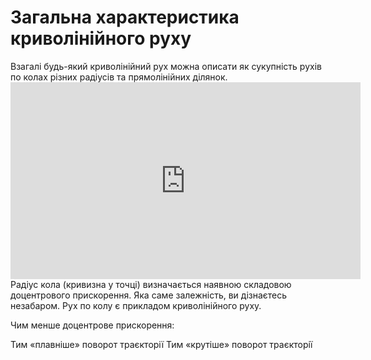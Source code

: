 # Загальна характеристика криволiнiйного руху

<div class="space">Взагалi будь-який криволiнiйний рух можна описати як сукупнiсть рухiв по колах рiзних радiусiв та прямолiнiйних дiлянок.</div>

<div class="space"><div class="fluidMedia">
<iframe width="560" height="315" src="https://www.youtube.com/embed/EgUHljq7U7I" frameborder="0" allowfullscreen></iframe>
</div>
<div class="popup">
</div>
</div>

<div class="space">Радiус кола (кривизна у точцi) визначається наявною складовою доцентрового прискорення. Яка саме залежнiсть, ви дiзнаєтесь незабаром. Рух по колу є прикладом криволiнiйного руху.</div>

<quiz correctLabel="correct!" incorrectLabel="incorrect!" checkLabel="check ansert">
<question>
<p>Чим менше доцентрове прискорення:</p>
<answer correct> Тим «плавніше» поворот траєкторії</answer>
<answer> Тим «крутiше» поворот траєкторiї</answer>
</question>
</quiz>